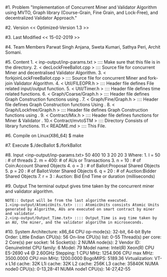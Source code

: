 #1. Problem
	"Implementation of Concurrent Miner and Validator Algorithm using MVTO, Graph library (Course-Grain,
	Fine Grain, and Lock-Free), and decentralized Validator Approach."

#2. Version
	<< Optimized-Version 1.3  >>

#3. Last Modified
	<< 15-02-2019 >>

#4. Team Members
	Parwat Singh Anjana, Sweta Kumari, Sathya Peri, Archit Somani.
	
#5. Content
	1. < inp-output/inp-params.txt >  ::::  Make sure that this file is in the <inp-output> directory.
	2. < decLockFreeBallot.cpp >      ::::  Source file for concurrent Miner and decentralised Validator Algorithm.
	3. < forkjoinLockFreeBallot.cpp > ::::  Source file for concurrent Miner and fork-join Validator Algorithm.
	4. < Util/FILEOPR.h >             ::::  Header file defines File related input/output function.
	5. < Util/Timer.h >               ::::  Header file defines time related functions.
	6. < Graph/Coarse/Graph.h >       ::::  Header file defines <COARSE-GRAIN> Graph Construction functions using <Single Coarse Lock>.
	7. < Graph/Fine/Graph.h >         ::::  Header file defines <FINE-GRAIN>   Graph Construction functions Using <Lazy List>.
	8. < Graph/Lockfree/Graph.h >     ::::  Header file defines <LOCK-FREE>    Graph Construction functions using <CAS>.
	9. < Contract/Mix.h >             ::::  Header file defines <Smart Contract> functions for Miner <Using STM> & Validator <Without STM>.
	10.< Contract/mvtoSTM >           ::::  Directory Consists of <MVTO> library functions.
	11.< README.md >                  ::::  This File.

#6. Compile on Linux(X86_64)
	$ make

#7. Execute
	$./decBallot
	$./forkBallot

#8. Input
	<inp-output/inp-params.txt>
	<content should be four lines with space separated values as follows:>
	50 400
	10
	3 20
	20 3
		Where:
		1. l = 50 : # of threads
		2. m = 400: # of AUs or Transactions
		3. n = 10 : # of Coin:Account Shared Objects
		4. o = 3  : # of Ballot:Proposal Shared Objects
		5. p = 20 : # of Ballot:Voter Shared Objects
		6. q = 20 : # of Auction:Bidder Shared Objects
		7. r = 3  : Auction: Bid End Time or duration (milliseconds)

#9. Output
	The terminal output gives time taken by the concurrent miner and validator algorithm.
	
	NOTE:: Output will be from the last algorithm executed.
	1.<inp-output/AtomicUnits.txt> :::: AtomicUnits consists Atomic Units generated by Algorithm, AUs are executed on smart contract by miner and validator.
	2.<inp-output/Output_Time.txt> :::: Output_Time is avg time taken by an AU, the miner, and the validator algorithm in microseconds.


#10. System
		Architecture:          x86_64
		CPU op-mode(s):        32-bit, 64-bit
		Byte Order:            Little Endian
		CPU(s):                56
		On-line CPU(s) list:   0-55
		Thread(s) per core:    2
		Core(s) per socket:    14
		Socket(s):             2
		NUMA node(s):          2
		Vendor ID:             GenuineIntel
		CPU family:            6
		Model:                 79
		Model name:            Intel(R) Xeon(R) CPU E5-2690 v4 @ 2.60GHz
		Stepping:              1
		CPU MHz:               1254.906
		CPU max MHz:           3500.0000
		CPU min MHz:           1200.0000
		BogoMIPS:              5189.36
		Virtualization:        VT-x
		L1d cache:             32K
		L1i cache:             32K
		L2 cache:              256K
		L3 cache:              35840K
		NUMA node0 CPU(s):     0-13,28-41
		NUMA node1 CPU(s):     14-27,42-55